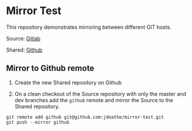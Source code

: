 # Mirror Test

This repository demonstrates mirroring between different GIT hosts.

Source: [Gitlab](https://gitlab.com/jdeathe/mirror-test)

Shared: [Github](https://github.com/jdeathe/mirror-test)

## Mirror to Github remote

1. Create the new Shared repository on Github

2. On a clean checkout of the Source repository with only the master and dev branches add the `github` remote and mirror the Source to the Shared repository. 

```
git remote add github git@github.com:jdeathe/mirror-test.git
git push --mirror github
```

